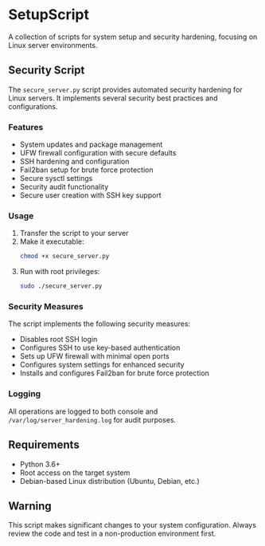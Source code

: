 # SetupScript

A collection of scripts for system setup and security hardening, focusing on Linux server environments.

## Security Script

The `secure_server.py` script provides automated security hardening for Linux servers. It implements several security best practices and configurations.

### Features

- System updates and package management
- UFW firewall configuration with secure defaults
- SSH hardening and configuration
- Fail2ban setup for brute force protection
- Secure sysctl settings
- Security audit functionality
- Secure user creation with SSH key support

### Usage

1. Transfer the script to your server
2. Make it executable:
   ```bash
   chmod +x secure_server.py
   ```
3. Run with root privileges:
   ```bash
   sudo ./secure_server.py
   ```

### Security Measures

The script implements the following security measures:

- Disables root SSH login
- Configures SSH to use key-based authentication
- Sets up UFW firewall with minimal open ports
- Configures system settings for enhanced security
- Installs and configures Fail2ban for brute force protection

### Logging

All operations are logged to both console and `/var/log/server_hardening.log` for audit purposes.

## Requirements

- Python 3.6+
- Root access on the target system
- Debian-based Linux distribution (Ubuntu, Debian, etc.)

## Warning

This script makes significant changes to your system configuration. Always review the code and test in a non-production environment first.